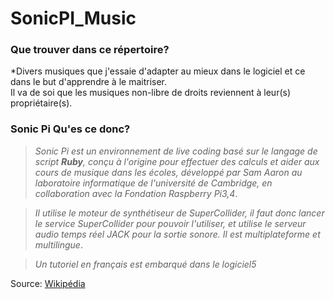 # SonicPI_Music

### Que trouver dans ce répertoire?

*Divers musiques que j'essaie d'adapter au mieux dans le logiciel et ce dans le but d'apprendre à le maitriser.  
Il va de soi que les musiques non-libre de droits reviennent à leur(s) propriétaire(s). 

### **Sonic Pi** Qu'es ce donc?

> *Sonic Pi est un environnement de live coding basé sur le langage de script ***Ruby***, conçu à l'origine pour effectuer des calculs et aider aux cours de musique dans les écoles, développé par Sam Aaron au laboratoire informatique de l'université de Cambridge, en collaboration avec la Fondation Raspberry Pi3,4*.

> *Il utilise le moteur de synthétiseur de SuperCollider, il faut donc lancer le service SuperCollider pour pouvoir l'utiliser, et utilise le serveur audio temps réel JACK pour la sortie sonore. Il est multiplateforme et multilingue*.

> *Un tutoriel en français est embarqué dans le logiciel5*  

Source: [Wikipédia](https://fr.wikipedia.org/wiki/Sonic_Pi)

